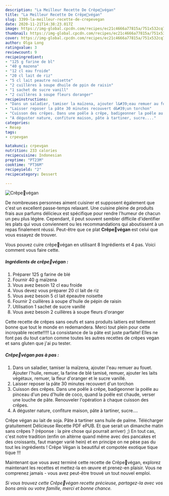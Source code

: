 ```yaml
---
description: "La Meilleur Recette De Crêpe🌾végan"
title: "La Meilleur Recette De Crêpe🌾végan"
slug: 3399-la-meilleur-recette-de-crepevegan
date: 2020-11-21T14:38:23.017Z
image: https://img-global.cpcdn.com/recipes/ec21c4666a77815a/751x532cq70/crepe🌾vegan-photo-principale-de-la-recette.jpg
thumbnail: https://img-global.cpcdn.com/recipes/ec21c4666a77815a/751x532cq70/crepe🌾vegan-photo-principale-de-la-recette.jpg
cover: https://img-global.cpcdn.com/recipes/ec21c4666a77815a/751x532cq70/crepe🌾vegan-photo-principale-de-la-recette.jpg
author: Olga Long
ratingvalue: 3
reviewcount: 9
recipeingredient:
- "125 g farine de bl"
- "40 g mazena"
- "12 cl eau froide"
- "20 cl lait de riz"
- "5 cl lait peautre noisette"
- "2 cuillères à soupe dhuile de ppin de raisin"
- "1 sachet de sucre vanill"
- "2 cuillères à soupe fleurs doranger"
recipeinstructions:
- "Dans un saladier, tamiser la maïzena, ajouter l&#39;eau remuer au fouet. Ajouter l&#39;huile, remuer, la farine de blé tamisé, remuer, ajouter les laits végétaux, remuer, la fleur d&#39;oranger et le sucre vanillé."
- "Laisser reposer la pâte 30 minutes recouvert d&#39;un torchon"
- "Cuisson des crêpes. Dans une poêle à crêpe, badigeonner la poêle au pinceau d&#39;un peu d&#39;huile de coco, quand la poêle est chaude, verser une louche de pâte. Renouveler l&#39;opération à chaque cuisson des crêpes."
- "A déguster nature, confiture maison, pâte à tartiner, sucre...."
categories:
- Resep
tags:
- crpevgan

katakunci: crpevgan 
nutrition: 233 calories
recipecuisine: Indonesian
preptime: "PT23M"
cooktime: "PT36M"
recipeyield: "2"
recipecategory: Dessert

---
```



![Crêpe🌾végan](https://img-global.cpcdn.com/recipes/ec21c4666a77815a/751x532cq70/crepe🌾vegan-photo-principale-de-la-recette.jpg)

De nombreuses personnes aiment cuisiner et supposent également que c'est un excellent passe-temps relaxant. Une cuisine pleine de produits frais aux parfums délicieux est spécifique pour rendre l'humeur de chacun un peu plus légère. Cependant, il peut souvent sembler difficile d'identifier les plats qui vous conviennent ou les recommandations qui aboutissent à un repas finalement réussi. Peut-être que ce plat <strong> Crêpe🌾végan </strong> est celui que vous essayez de trouver.

<!--inarticleads1-->

Vous pouvez cuire crêpe🌾végan en utilisant 8 Ingrédients et 4 pas. Voici comment vous faire cette.

##### Ingrédients de crêpe🌾végan :

1. Préparer 125 g farine de blé
1. Fournir 40 g maïzena
1. Vous avez besoin 12 cl eau froide
1. Vous devez vous préparer 20 cl lait de riz
1. Vous avez besoin 5 cl lait épeautre noisette
1. Fournir 2 cuillères à soupe d&#39;huile de pépin de raisin
1. Utilisation 1 sachet de sucre vanillé
1. Vous avez besoin 2 cuillères à soupe fleurs d&#39;oranger


Cette recette de crêpes sans oeufs et sans produits laitiers est tellement bonne que tout le monde en redemandera. Merci tout plein pour cette incroyable recette!!!!! La consistance de la pâte est juste parfaite! Elles ne font pas du tout carton comme toutes les autres recettes de crêpes vegan et sans gluten que j&#39;ai pu tester. 

<!--inarticleads2-->

##### Crêpe🌾végan pas à pas :

1. Dans un saladier, tamiser la maïzena, ajouter l&#39;eau remuer au fouet. Ajouter l&#39;huile, remuer, la farine de blé tamisé, remuer, ajouter les laits végétaux, remuer, la fleur d&#39;oranger et le sucre vanillé.
1. Laisser reposer la pâte 30 minutes recouvert d&#39;un torchon
1. Cuisson des crêpes. Dans une poêle à crêpe, badigeonner la poêle au pinceau d&#39;un peu d&#39;huile de coco, quand la poêle est chaude, verser une louche de pâte. Renouveler l&#39;opération à chaque cuisson des crêpes.
1. A déguster nature, confiture maison, pâte à tartiner, sucre....


Crêpe végan au lait de soja. Pâte à tartiner sans huile de palme. Télécharger gratuitement Délicieuse Recette PDF ePUB. Et que serait un dimanche matin sans crêpes ? (réponse : la pire chose qui pourrait arriver) ;) En tout cas, c&#39;est notre tradition (enfin on altèrne quand même avec des pancakes et des croissants, faut manger varié hein) et en principe on ne pèse pas du tout les ingrédients ! Crêpe Végan is beautiful et compotée exotique tique tique !!! 

<!--inarticleads1-->

<p>
Maintenant que vous avez terminé cette recette de Crêpe🌾végan, explorez maintenant les recettes et mettez-la en œuvre et prenez-en plaisir. Vous ne comprenez jamais - vous avez peut-être trouvé un tout nouvel emploi.
</p>

<p>
<i>Si vous trouvez cette Crêpe🌾végan recette précieuse, partagez-la avec vos bons amis ou votre famille, merci et bonne chance.</i>
</p>
